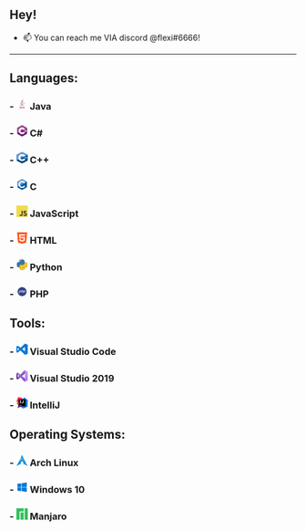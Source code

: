 ## Hey!

- 📫 You can reach me VIA discord @flexi#6666!
  
 ---


## Languages:

### - <img src="/img/java.png" width="20" height="20"> Java
### - <img src="/img/cs.png" width="20" height="20"> C#
### - <img src="/img/cpp.png" width="20" height="20"> C++
### - <img src="/img/c.png" width="20" height="20"> C
### - <img src="/img/javascript.png" width="20" height="20"> JavaScript
### - <img src="/img/html.png" width="20" height="20"> HTML
### - <img src="/img/py.png" width="20" height="20"> Python
### - <img src="/img/php.png" width="20" height="20"> PHP

## Tools:

### - <img src="/img/vsc.png" width="20" height="20"> Visual Studio Code 
### - <img src="/img/vs2019.jpg" width="20" height="20"> Visual Studio 2019
### - <img src="/img/IntelliJ.png" width="20" height="20"> IntelliJ

## Operating Systems:
### - <img src="/img/arch.jpg" width="20" height="20"> Arch Linux
### - <img src="/img/win10.png" width="20" height="20"> Windows 10
### - <img src="/img/manjaro.png" width="20" height="20"> Manjaro
